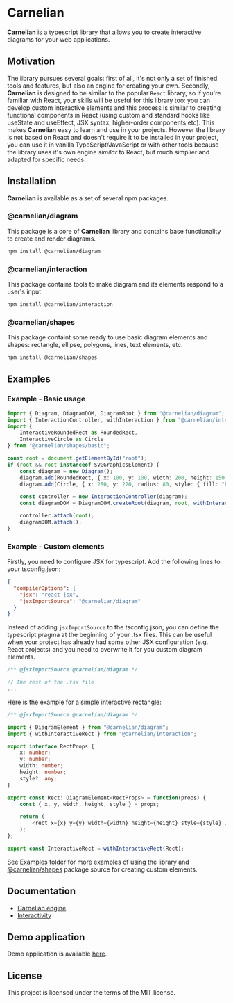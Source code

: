 # Carnelian
**Carnelian** is a typescript library that allows you to create interactive diagrams for your web applications.

## Motivation
The library pursues several goals: first of all, it's not only a set of finished tools and features, but also an engine for creating your own. Secondly, **Carnelian** is designed to be similar to the popular `React` library, so if you're familiar with React, your skills will be useful for this library too: you can develop custom interactive elements and this process is similar to creating functional components in React (using custom and standard hooks like useState and useEffect, JSX syntax, higher-order components etc). This makes **Carnelian** easy to learn and use in your projects. However the library is not based on React and doesn't require it to be installed in your project, you can use it in vanilla TypeScript/JavaScript or with other tools because the library uses it's own engine *similar* to React, but much simplier and adapted for specific needs.

## Installation

**Carnelian** is available as a set of several npm packages.

### @carnelian/diagram
This package is a core of **Carnelian** library and contains base functionality to create and render diagrams.

```sh
npm install @carnelian/diagram
```

### @carnelian/interaction
This package contains tools to make diagram and its elements respond to a user's input.

```sh
npm install @carnelian/interaction
```

### @carnelian/shapes
This package containt some ready to use basic diagram elements and shapes: rectangle, ellipse, polygons, lines, text elements, etc.

```sh
npm install @carnelian/shapes
```

## Examples

### Example - Basic usage

```typescript
import { Diagram, DiagramDOM, DiagramRoot } from "@carnelian/diagram";
import { InteractionController, withInteraction } from "@carnelian/interaction";
import { 
    InteractiveRoundedRect as RoundedRect,
    InteractiveCircle as Circle 
} from "@carnelian/shapes/basic";

const root = document.getElementById("root");
if (root && root instanceof SVGGraphicsElement) {
    const diagram = new Diagram();
    diagram.add(RoundedRect, { x: 100, y: 100, width: 200, height: 150, radius: "25%", style: { fill: "yellow" } });
    diagram.add(Circle, { x: 280, y: 220, radius: 80, style: { fill: "blue" }});

    const controller = new InteractionController(diagram);
    const diagramDOM = DiagramDOM.createRoot(diagram, root, withInteraction(DiagramRoot, controller));

    controller.attach(root);
    diagramDOM.attach();
}
```

### Example - Custom elements

Firstly, you need to configure JSX for typescript. Add the following lines to your tsconfig.json:
```json
{
  "compilerOptions": {
    "jsx": "react-jsx",
    "jsxImportSource": "@carnelian/diagram"
  }
}
```
Instead of adding `jsxImportSource` to the tsconfig.json, you can define the typescript pragma at the beginning of your .tsx files. This can be useful when your project has already had some other JSX configuration (e.g. React projects) and you need to overwrite it for you custom diagram elements.

```typescript
/** @jsxImportSource @carnelian/diagram */

// The rest of the .tsx file
...
```

Here is the example for a simple interactive rectangle:
```typescript
/** @jsxImportSource @carnelian/diagram */

import { DiagramElement } from "@carnelian/diagram";
import { withInteractiveRect } from "@carnelian/interaction";

export interface RectProps {
    x: number;
    y: number;
    width: number;
    height: number;
    style?: any;
}

export const Rect: DiagramElement<RectProps> = function(props) {
    const { x, y, width, height, style } = props;

    return (
        <rect x={x} y={y} width={width} height={height} style={style} />
    );
};

export const InteractiveRect = withInteractiveRect(Rect);
```

See [Examples folder](https://github.com/YMSpektor/carnelian-diagram/tree/main/examples) for more examples of using the library and [@carnelian/shapes](https://github.com/YMSpektor/carnelian-diagram/tree/main/packages/carnelian-shapes/src/basic) package source for creating custom elements.

## Documentation

* [Carnelian engine](https://github.com/YMSpektor/carnelian-diagram/blob/main/docs/core.md)
* [Interactivity](https://github.com/YMSpektor/carnelian-diagram/blob/main/docs/interactivity.md)

## Demo application

Demo application is available [here](https://ymspektor.github.io/carnelian-diagram).

## License

This project is licensed under the terms of the MIT license.